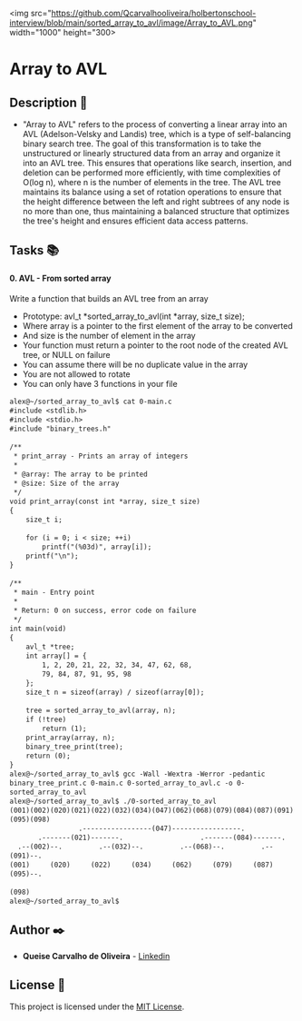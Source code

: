 <img src="https://github.com/Qcarvalhooliveira/holbertonschool-interview/blob/main/sorted_array_to_avl/image/Array_to_AVL.png" width="1000" height="300>

# **Array to AVL**

## **Description** :speech_balloon:

* "Array to AVL" refers to the process of converting a linear array into an AVL (Adelson-Velsky and Landis) tree, which is a type of self-balancing binary search tree. The goal of this transformation is to take the unstructured or linearly structured data from an array and organize it into an AVL tree. This ensures that operations like search, insertion, and deletion can be performed more efficiently, with time complexities of O(log n), where n is the number of elements in the tree. The AVL tree maintains its balance using a set of rotation operations to ensure that the height difference between the left and right subtrees of any node is no more than one, thus maintaining a balanced structure that optimizes the tree's height and ensures efficient data access patterns.

## **Tasks** :books:

#### **0. AVL - From sorted array**

Write a function that builds an AVL tree from an array

* Prototype: avl_t *sorted_array_to_avl(int *array, size_t size);
* Where array is a pointer to the first element of the array to be converted
* And size is the number of element in the array
* Your function must return a pointer to the root node of the created AVL tree, or NULL on failure
* You can assume there will be no duplicate value in the array
* You are not allowed to rotate
* You can only have 3 functions in your file

```
alex@~/sorted_array_to_avl$ cat 0-main.c
#include <stdlib.h>
#include <stdio.h>
#include "binary_trees.h"

/**
 * print_array - Prints an array of integers
 *
 * @array: The array to be printed
 * @size: Size of the array
 */
void print_array(const int *array, size_t size)
{
    size_t i;

    for (i = 0; i < size; ++i)
        printf("(%03d)", array[i]);
    printf("\n");
}

/**
 * main - Entry point
 *
 * Return: 0 on success, error code on failure
 */
int main(void)
{
    avl_t *tree;
    int array[] = {
        1, 2, 20, 21, 22, 32, 34, 47, 62, 68,
        79, 84, 87, 91, 95, 98
    };
    size_t n = sizeof(array) / sizeof(array[0]);

    tree = sorted_array_to_avl(array, n);
    if (!tree)
        return (1);
    print_array(array, n);
    binary_tree_print(tree);
    return (0);
}
alex@~/sorted_array_to_avl$ gcc -Wall -Wextra -Werror -pedantic binary_tree_print.c 0-main.c 0-sorted_array_to_avl.c -o 0-sorted_array_to_avl
alex@~/sorted_array_to_avl$ ./0-sorted_array_to_avl
(001)(002)(020)(021)(022)(032)(034)(047)(062)(068)(079)(084)(087)(091)(095)(098)
                 .-----------------(047)-----------------.
       .-------(021)-------.                   .-------(084)-------.
  .--(002)--.         .--(032)--.         .--(068)--.         .--(091)--.
(001)     (020)     (022)     (034)     (062)     (079)     (087)     (095)--.
                                                                           (098)
alex@~/sorted_array_to_avl$
```

## **Author** :black_nib:

* **Queise Carvalho de Oliveira** - [Linkedin](https://www.linkedin.com/in/queise-carvalho-de-oliveira-50359749/)


## License :page_with_curl:
This project is licensed under the [MIT License](https://opensource.org/license/mit/).



